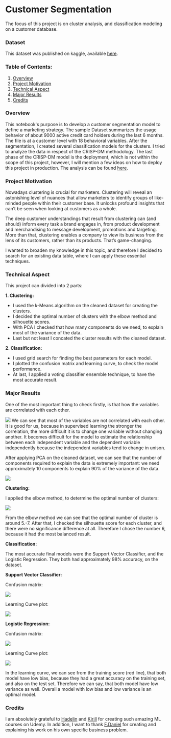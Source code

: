 # Customer Segmentation

The focus of this project is on cluster analysis, and classification modeling on a customer database.

### Dataset
This dataset was published on kaggle, available [here](https://www.kaggle.com/arjunbhasin2013/ccdata).

### Table of Contents:
1. [Overview](#overview)
2. [Project Motivation](#project-motivation)
3. [Technical Aspect](#technical-aspect)
4. [Major Results](#major-results)
5. [Credits](#credits)

### Overview
This notebook's purpose is to develop a customer segmentation model to define a marketing strategy. The sample Dataset summarizes the usage behavior of about 9000 active credit card holders during the last 6 months. The file is at a customer level with 18 behavioral variables. After the segmentation, I created several classification models for the clusters. I tried to analyze the data in respect of the CRISP-DM methodology. The last phase of the CRISP-DM model is the deployment, which is not within the scope of this project, however, I will mention a few ideas on how to deploy this project in production. The analysis can be found [here](https://github.com/nctung4/Customer_Segmentation/blob/main/Analysis.ipynb).

### Project Motivation
Nowadays clustering is crucial for marketers. Clustering will reveal an astonishing level of nuances that allow marketers to identify groups of like-minded people within their customer base. It unlocks profound insights that can’t be seen when looking at customers as a whole.

The deep customer understandings that result from clustering can (and should) inform every task a brand engages in, from product development and merchandising to message development, promotions and targeting. More than that, clustering enables a company to view its business from the lens of its customers, rather than its products. That’s game-changing.

I wanted to broaden my knowledge in this topic, and therefore I decided to search for an existing data table, where I can apply these essential techniques.

### Technical Aspect
This project can divided into 2 parts:

**1. Clustering:**

* I used the k-Means algorithm on the cleaned dataset for creating the clusters.
* I decided the optimal number of clusters with the elbow method and silhouette scores.
* With PCA I checked that how many components do we need, to explain most of the variance of the data.
* Last but not least I concated the cluster results with the cleaned dataset.

**2. Classification:**

* I used grid search for finding the best parameters for each model.
* I plotted the confusion matrix and learning curve, to check the model performance.
* At last, I applied a voting classifier ensemble technique, to have the most accurate result.

### Major Results

One of the most important thing to check firstly, is that how the variables are correlated with each other.

![](https://github.com/nctung4/Customer_Segmentation/blob/main/plots/Corr_matrix.png)
We can see that most of the variables are not correlated with each other.
It is good for us, because in supervised learning the stronger the correlation, the more difficult it is to change one variable without changing another. It becomes difficult for the model to estimate the relationship between each independent variable and the dependent variable independently because the independent variables tend to change in unison.

After applying PCA on the cleaned dataset, we can see that the number of components required to explain the data is extremely important: we need approximately 10 components to explain 90% of the variance of the data.

![](https://github.com/nctung4/Customer_Segmentation/blob/main/plots/PCA.png)

**Clustering:**

I applied the elbow method, to determine the optimal number of clusters:

![](https://github.com/nctung4/Customer_Segmentation/blob/main/plots/Elbow_method.png)

From the elbow method we can see that the optimal number of cluster is around 5.-7. After that, I checked the silhouette score for each cluster, and there were no significance difference at all. Therefore I chose the number 6, because it had the most balanced result.

**Classification:**

The most accurate final models were the Support Vector Classifier, and the Logistic Regression. They both had approximately 98% accuracy, on the dataset.

**Support Vector Classifier:**

Confusion matrix:

![](https://github.com/nctung4/Customer_Segmentation/blob/main/plots/Confusion_matrix_SVM.png)

Learning Curve plot:

![](https://github.com/nctung4/Customer_Segmentation/blob/main/plots/Learning_curve_SVC.png)

**Logistic Regression:**

Confusion matrix:

![](https://github.com/nctung4/Customer_Segmentation/blob/main/plots/cm_lr.png)

Learning Curve plot:

![](https://github.com/nctung4/Customer_Segmentation/blob/main/plots/lc_lr.png)

In the learning curve, we can see from the training score (red line), that both model have low bias, because they had a great accuracy on the training set, and also on the test set. Therefore we can say, that both model have low variance as well. Overall a model with low bias and low variance is an optimal model.

### Credits
I am absolutely grateful to [Hadelin](https://www.linkedin.com/in/hadelin-de-ponteves-hon-phd-1425ba5b/?originalSubdomain=ae) and [Kirill](https://www.linkedin.com/in/keremenko/?originalSubdomain=au) for creating such amazing ML courses on Udemy. In addition, I want to thank [F.Daniel](https://www.kaggle.com/fabiendaniel/customer-segmentation) for creating and explaining his work on his own specific business problem.
